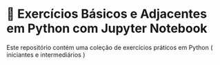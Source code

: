 # 📘 Exercícios Básicos e Adjacentes em Python com Jupyter Notebook

Este repositório contém uma coleção de exercícios práticos em Python ( iniciantes e intermediários ) 
